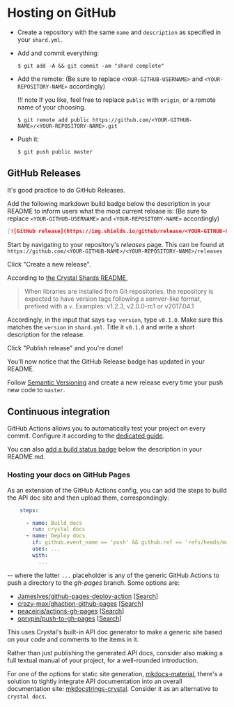 # Hosting on GitHub

* Create a repository with the same `name` and `description` as specified in your `shard.yml`.

* Add and commit everything:

    ```console
    $ git add -A && git commit -am "shard complete"
    ```

* Add the remote: (Be sure to replace `<YOUR-GITHUB-USERNAME>` and `<YOUR-REPOSITORY-NAME>` accordingly)

    !!! note
        If you like, feel free to replace `public` with `origin`, or a remote name of your choosing.

    ```console
    $ git remote add public https://github.com/<YOUR-GITHUB-NAME>/<YOUR-REPOSITORY-NAME>.git
    ```

* Push it:

    ```console
    $ git push public master
    ```

## GitHub Releases

It's good practice to do GitHub Releases.

Add the following markdown build badge below the description in your README to inform users what the most current release is:
(Be sure to replace `<YOUR-GITHUB-USERNAME>` and `<YOUR-REPOSITORY-NAME>` accordingly)

```markdown
[![GitHub release](https://img.shields.io/github/release/<YOUR-GITHUB-USERNAME>/<YOUR-REPOSITORY-NAME>.svg)](https://github.com/<YOUR-GITHUB-USERNAME>/<YOUR-REPOSITORY-NAME>/releases)
```

Start by navigating to your repository's _releases_ page.
This can be found at `https://github.com/<YOUR-GITHUB-NAME>/<YOUR-REPOSITORY-NAME>/releases`

Click "Create a new release".

According to [the Crystal Shards README](https://github.com/crystal-lang/shards/blob/master/README.md),
> When libraries are installed from Git repositories, the repository is expected to have version tags following a semver-like format, prefixed with a `v`. Examples: v1.2.3, v2.0.0-rc1 or v2017.04.1

Accordingly, in the input that says `tag version`, type `v0.1.0`. Make sure this matches the `version` in `shard.yml`. Title it `v0.1.0` and write a short description for the release.

Click "Publish release" and you're done!

You'll now notice that the GitHub Release badge has updated in your README.

Follow [Semantic Versioning](http://semver.org/) and create a new release every time your push new code to `master`.

## Continuous integration

GitHub Actions allows you to automatically test your project on every commit. Configure it according to the [dedicated guide](../ci/gh-actions.md).

You can also [add a build status badge](https://docs.github.com/en/actions/managing-workflow-runs/adding-a-workflow-status-badge) below the description in your README.md.

### Hosting your docs on GitHub Pages

As an extension of the GitHub Actions config, you can add the steps to build the API doc site and then upload them, correspondingly:

```yaml
    steps:

      - name: Build docs
        run: crystal docs
      - name: Deploy docs
        if: github.event_name == 'push' && github.ref == 'refs/heads/master'
        uses: ...
        with:
          ...
```

-- where the latter `...` placeholder is any of the generic GitHub Actions to push a directory to the *gh-pages* branch. Some options are:

* [JamesIves/github-pages-deploy-action](https://github.com/JamesIves/github-pages-deploy-action) [[Search](https://github.com/search?q=JamesIves+crystal+path%3A.github%2Fworkflows&type=Code)]
* [crazy-max/ghaction-github-pages](https://github.com/crazy-max/ghaction-github-pages) [[Search](https://github.com/search?q=%22ghaction-github-pages%22+crystal+path%3A.github%2Fworkflows&type=Code)]
* [peaceiris/actions-gh-pages](https://github.com/peaceiris/actions-gh-pages) [[Search](https://github.com/search?q=peaceiris%2Factions-gh-pages+crystal+path%3A.github%2Fworkflows&type=Code)]
* [oprypin/push-to-gh-pages](https://github.com/oprypin/push-to-gh-pages) [[Search](https://github.com/search?q=%22oprypin%2Fpush-to-gh-pages%22+crystal+path%3A.github%2Fworkflows&type=Code)]

This uses Crystal's built-in API doc generator to make a generic site based on your code and comments to the items in it.

Rather than just publishing the generated API docs, consider also making a full textual manual of your project, for a well-rounded introduction.

For one of the options for static site generation, [mkdocs-material](https://squidfunk.github.io/mkdocs-material), there's a solution to tightly integrate API documentation into an overall documentation site: [mkdocstrings-crystal](https://github.com/mkdocstrings/crystal). Consider it as an alternative to `crystal docs`.
